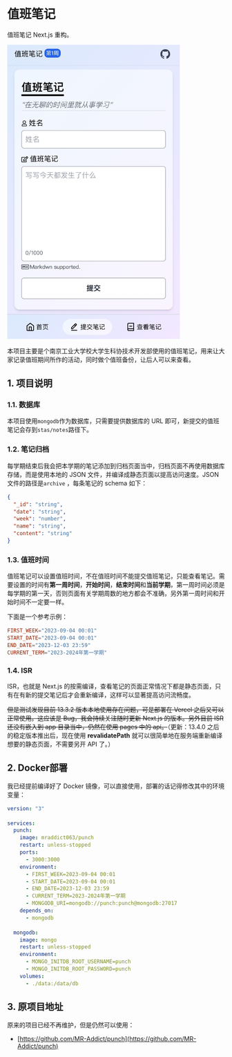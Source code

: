 # 值班笔记

值班笔记 Next.js 重构。

<img width="400" src="preview.jpg" alt="preview" />

本项目主要是个南京工业大学校大学生科协技术开发部使用的值班笔记，用来让大家记录值班期间所作的活动，同时做个值班备份，让后人可以来查看。

## 1. 项目说明

### 1.1. 数据库

本项目使用`mongodb`作为数据库，只需要提供数据库的 URL 即可，新提交的值班笔记会存到`stas/notes`路径下。

### 1.2. 笔记归档

每学期结束后我会把本学期的笔记添加到归档页面当中，归档页面不再使用数据库存储，而是使用本地的 JSON 文件，并编译成静态页面以提高访问速度。JSON 文件的路径是`archive` ，每条笔记的 schema 如下：

```json
{
  "_id": "string",
  "date": "string",
  "week": "number",
  "name": "string",
  "content": "string"
}
```

### 1.3. 值班时间

值班笔记可以设置值班时间，不在值班时间不能提交值班笔记，只能查看笔记。需要设置的时间有**第一周时间**，**开始时间**，**结束时间**和**当前学期**，第一周时间必须是每学期的第一天，否则页面有关学期周数的地方都会不准确，另外第一周时间和开始时间不一定要一样。

下面是一个参考示例：

```conf
FIRST_WEEK="2023-09-04 00:01"
START_DATE="2023-09-04 00:01"
END_DATE="2023-12-03 23:59"
CURRENT_TERM="2023-2024年第一学期"
```

### 1.4. ISR

ISR，也就是 Next.js 的按需编译，查看笔记的页面正常情况下都是静态页面，只有在有新的提交笔记后才会重新编译，这样可以显著提高访问流畅度。

~~但是测试发现目前 13.3.2 版本本地使用存在问题，可是部署在 Vercel 之后又可以正常使用。这应该是 Bug，我会持续关注随时更新 Next.js 的版本。另外目前 ISR 还没有嵌入到 app 目录当中，仍然在使用 pages 中的 api。~~（更新：13.4.0 之后的稳定版本推出后，现在使用 **revalidatePath** 就可以很简单地在服务端重新编译想要的静态页面，不需要另开 API 了。）

## 2. Docker部署

我已经提前编译好了 Docker 镜像，可以直接使用，部署的话记得修改其中的环境变量：

```yaml
version: "3"

services:
  punch:
    image: mraddict063/punch
    restart: unless-stopped
    ports:
      - 3000:3000
    environment:
      - FIRST_WEEK=2023-09-04 00:01
      - START_DATE=2023-09-04 00:01
      - END_DATE=2023-12-03 23:59
      - CURRENT_TERM=2023-2024年第一学期
      - MONGODB_URI=mongodb://punch:punch@mongodb:27017
    depends_on:
      - mongodb

  mongodb:
    image: mongo
    restart: unless-stopped
    environment:
      - MONGO_INITDB_ROOT_USERNAME=punch
      - MONGO_INITDB_ROOT_PASSWORD=punch
    volumes:
      - ./data:/data/db
```

## 3. 原项目地址

原来的项目已经不再维护，但是仍然可以使用：

- [https://github.com/MR-Addict/punch](https://github.com/MR-Addict/punch)
